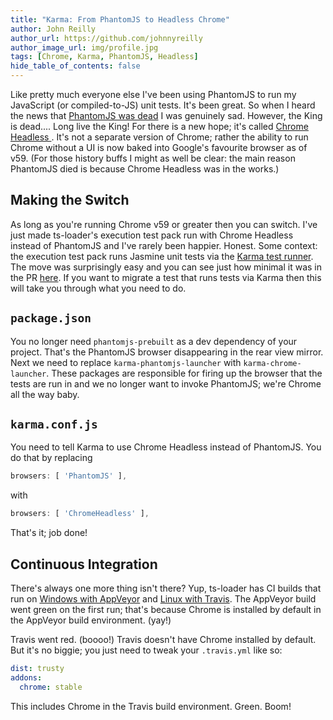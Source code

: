 ```yaml
---
title: "Karma: From PhantomJS to Headless Chrome"
author: John Reilly
author_url: https://github.com/johnnyreilly
author_image_url: img/profile.jpg
tags: [Chrome, Karma, PhantomJS, Headless]
hide_table_of_contents: false
---
```

Like pretty much everyone else I've been using PhantomJS to run my JavaScript (or compiled-to-JS) unit tests. It's been great. So when I heard the news that [PhantomJS was dead](<https://news.ycombinator.com/item?id=14105489>) I was genuinely sad. However, the King is dead.... Long live the King! For there is a new hope; it's called [Chrome Headless ](<https://developers.google.com/web/updates/2017/04/headless-chrome>). It's not a separate version of Chrome; rather the ability to run Chrome without a UI is now baked into Google's favourite browser as of v59. (For those history buffs I might as well be clear: the main reason PhantomJS died is because Chrome Headless was in the works.)

 ## Making the Switch

As long as you're running Chrome v59 or greater then you can switch. I've just made ts-loader's execution test pack run with Chrome Headless instead of PhantomJS and I've rarely been happier. Honest. Some context: the execution test pack runs Jasmine unit tests via the [Karma test runner](<https://karma-runner.github.io/1.0/index.html>). The move was surprisingly easy and you can see just how minimal it was in the PR [here](<https://github.com/TypeStrong/ts-loader/pull/611/files>). If you want to migrate a test that runs tests via Karma then this will take you through what you need to do.

## `package.json`

You no longer need `phantomjs-prebuilt` as a dev dependency of your project. That's the PhantomJS browser disappearing in the rear view mirror. Next we need to replace `karma-phantomjs-launcher` with `karma-chrome-launcher`. These packages are responsible for firing up the browser that the tests are run in and we no longer want to invoke PhantomJS; we're Chrome all the way baby.

## `karma.conf.js`

You need to tell Karma to use Chrome Headless instead of PhantomJS. You do that by replacing

```js
browsers: [ 'PhantomJS' ],
```

with

```js
browsers: [ 'ChromeHeadless' ],
```

That's it; job done!

## Continuous Integration

There's always one more thing isn't there? Yup, ts-loader has CI builds that run on [Windows with AppVeyor](<https://ci.appveyor.com/project/JohnReilly/ts-loader/branch/master>) and [Linux with Travis](<https://travis-ci.org/TypeStrong/ts-loader>). The AppVeyor build went green on the first run; that's because Chrome is installed by default in the AppVeyor build environment. (yay!)

Travis went red. (boooo!) Travis doesn't have Chrome installed by default. But it's no biggie; you just need to tweak your `.travis.yml` like so:

```yml
dist: trusty
addons:
  chrome: stable
```

This includes Chrome in the Travis build environment. Green. Boom!


